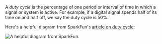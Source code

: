 A *duty cycle* is the percentage of one period or interval of time in which a signal or system is active. For example, if a digital signal spends half of its time on and half off, we say the duty cycle is 50%.

Here's a helpful diagram from SparkFun's [article on duty cycle](https://learn.sparkfun.com/tutorials/pulse-width-modulation/duty-cycle):

![A helpful diagram from SparkFun.](https://cdn.sparkfun.com/assets/f/9/c/8/a/512e869bce395fbc64000002.JPG)